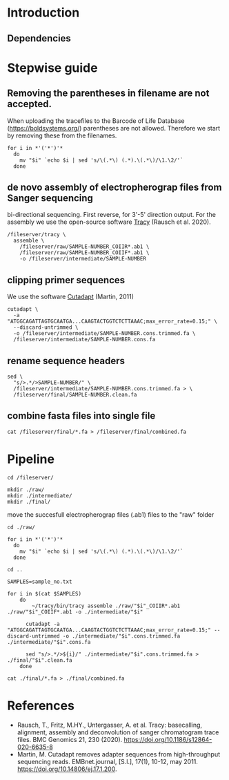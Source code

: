 # Introduction

## Dependencies

# Stepwise guide
## Removing the parentheses in filename are not accepted. 
When uploading the tracefiles to the Barcode of Life Database (https://boldsystems.org/) parentheses are not allowed. Therefore we start by removing these from the filenames. 
	
	for i in *'('*')'*
      do
        mv "$i" `echo $i | sed 's/\(.*\) (.*).\(.*\)/\1.\2/'`
      done
    
## de novo assembly of electropherograp files from Sanger sequencing
bi-directional sequencing. First reverse, for 3'-5' direction output. For the assembly we use the open-source software [Tracy](https://github.com/gear-genomics/tracy) (Rausch et al. 2020).
	
	/fileserver/tracy \
      assemble \
        /fileserver/raw/SAMPLE-NUMBER_COIIR*.ab1 \
        /fileserver/raw/SAMPLE-NUMBER_COIIF*.ab1 \
        -o /fileserver/intermediate/SAMPLE-NUMBER

## clipping primer sequences
We use the software [Cutadapt](https://github.com/marcelm/cutadapt) (Martin, 2011)
	
	cutadapt \
      -a "ATGGCAGATTAGTGCAATGA...CAAGTACTGGTCTCTTAAAC;max_error_rate=0.15;" \
      --discard-untrimmed \
      -o /fileserver/intermediate/SAMPLE-NUMBER.cons.trimmed.fa \
      /fileserver/intermediate/SAMPLE-NUMBER.cons.fa
    
## rename sequence headers
	
	sed \
      "s/>.*/>SAMPLE-NUMBER/" \
      /fileserver/intermediate/SAMPLE-NUMBER.cons.trimmed.fa > \
      /fileserver/final/SAMPLE-NUMBER.clean.fa
    
 ## combine fasta files into single file
	
	cat /fileserver/final/*.fa > /fileserver/final/combined.fa
 
# Pipeline

	
	cd /fileserver/
	
	mkdir ./raw/
	mkdir ./intermediate/
	mkdir ./final/
	
move the succesfull electropherograp files (.ab1) files to the "raw" folder
  
	cd ./raw/
  
	for i in *'('*')'*
      do
        mv "$i" `echo $i | sed 's/\(.*\) (.*).\(.*\)/\1.\2/'`
      done
   
	cd ..
   
	SAMPLES=sample_no.txt
   
	for i in $(cat $SAMPLES)
	    do
	        ~/tracy/bin/tracy assemble ./raw/"$i"_COIIR*.ab1 ./raw/"$i"_COIIF*.ab1 -o ./intermediate/"$i"
        
          cutadapt -a "ATGGCAGATTAGTGCAATGA...CAAGTACTGGTCTCTTAAAC;max_error_rate=0.15;" --discard-untrimmed -o ./intermediate/"$i".cons.trimmed.fa ./intermediate/"$i".cons.fa
	      
          sed "s/>.*/>${i}/" ./intermediate/"$i".cons.trimmed.fa > ./final/"$i".clean.fa
	    done
      
	cat ./final/*.fa > ./final/combined.fa

# References
- Rausch, T., Fritz, M.HY., Untergasser, A. et al. Tracy: basecalling, alignment, assembly and deconvolution of sanger chromatogram trace files. BMC Genomics 21, 230 (2020). https://doi.org/10.1186/s12864-020-6635-8
- Martin, M. Cutadapt removes adapter sequences from high-throughput sequencing reads. EMBnet.journal, [S.l.], 17(1), 10-12, may 2011. https://doi.org/10.14806/ej.17.1.200.
